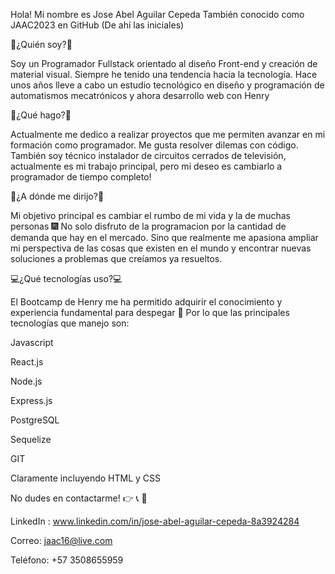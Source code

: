 Hola! Mi nombre es Jose Abel Aguilar Cepeda 
También conocido como JAAC2023 en GitHub (De ahí las iniciales) 

📑¿Quién soy?📑

Soy un Programador Fullstack orientado al diseño Front-end y creación de material visual. 
Siempre he tenido una tendencia hacia la tecnología. Hace unos años lleve a cabo un estudio tecnológico en diseño y programación de automatismos mecatrónicos y ahora desarrollo web con Henry 

  
📌¿Qué hago?📌

Actualmente me dedico a realizar proyectos que me permiten avanzar en mi formación como programador. Me gusta resolver dilemas con código. 
También soy técnico instalador de circuitos cerrados de televisión, actualmente es mi trabajo principal, pero mi deseo es cambiarlo a programador de tiempo completo! 

  

🚀¿A dónde me dirijo?🚀

Mi objetivo principal es cambiar el rumbo de mi vida y la de muchas personas 🎆 
No solo disfruto de la programacion por la cantidad de demanda que hay en el mercado. Sino que realmente me apasiona ampliar mi perspectiva de las cosas que existen en el mundo y encontrar nuevas soluciones a problemas que creíamos ya resueltos. 


💻¿Qué tecnologías uso?💻

El Bootcamp de Henry me ha permitido adquirir el conocimiento y experiencia fundamental para despegar 🚀 Por lo que las principales tecnologías que manejo son: 

Javascript 

React.js 

Node.js 

Express.js 

PostgreSQL 

Sequelize 

GIT 

Claramente incluyendo HTML y CSS 

 

No dudes en contactarme! 👉 📞 📧

LinkedIn : www.linkedin.com/in/jose-abel-aguilar-cepeda-8a3924284 

Correo: jaac16@live.com 

Teléfono: +57 3508655959
